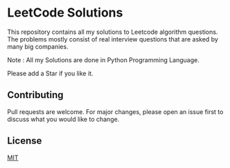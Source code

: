 # LeetCode Solutions

This repository contains all my solutions to Leetcode algorithm questions. The problems mostly consist of real interview questions that are asked by many big companies.

Note : All my Solutions are done in Python Programming Language.

Please add a Star if you like it.

## Contributing
Pull requests are welcome. For major changes, please open an issue first to discuss what you would like to change.

## License
[MIT](https://choosealicense.com/licenses/mit/)

